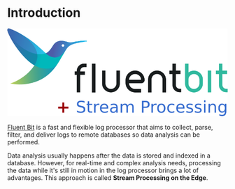# Introduction

![Fluent Bit stream processing](../.gitbook/assets/stream_processor.png)

[Fluent Bit](https://fluentbit.io) is a fast and flexible log processor that aims to collect, parse, filter, and deliver logs to remote databases so data analysis can be performed.

Data analysis usually happens after the data is stored and indexed in a database. However, for real-time and complex analysis needs, processing the data while it's still in motion in the log processor brings a lot of advantages. This approach is called **Stream Processing on the Edge**.
